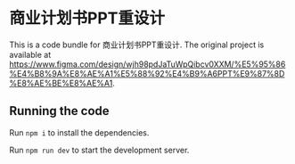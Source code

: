 
  # 商业计划书PPT重设计

  This is a code bundle for 商业计划书PPT重设计. The original project is available at https://www.figma.com/design/wjh98pdJaTuWpQibcv0XXM/%E5%95%86%E4%B8%9A%E8%AE%A1%E5%88%92%E4%B9%A6PPT%E9%87%8D%E8%AE%BE%E8%AE%A1.

  ## Running the code

  Run `npm i` to install the dependencies.

  Run `npm run dev` to start the development server.
  